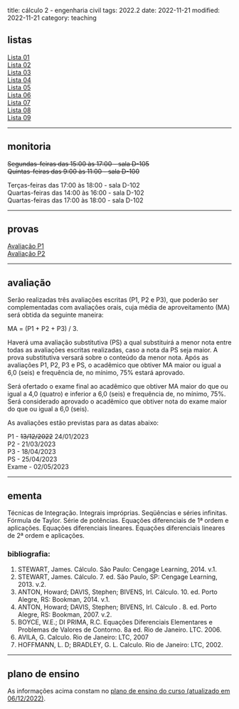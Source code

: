 title: cálculo 2 - engenharia civil
tags: 2022.2
date: 2022-11-21
modified: 2022-11-21
category: teaching
## listas

[Lista 01]({static}/listas/calculo2-01-2022.pdf)  
[Lista 02]({static}/listas/calculo2-02-2022.pdf)  
[Lista 03]({static}/listas/calculo2-03-2022.pdf)  
[Lista 04]({static}/listas/calculo2-04-2022.pdf)  
[Lista 05]({static}/listas/calculo2-05-2022.pdf)  
[Lista 06]({static}/listas/calculo2-06-2022.pdf)  
[Lista 07]({static}/listas/calculo2-07-2022.pdf)  
[Lista 08]({static}/listas/calculo2-08-2022.pdf)  
[Lista 09]({static}/listas/calculo2-09-2022.pdf)  

---

## monitoria

<strike>Segundas-feiras das 15:00 às 17:00 - sala D-105</strike>  
<strike>Quintas-feiras das 9:00 às 11:00 - sala D-100</strike>

Terças-feiras das 17:00 às 18:00 - sala D-102  
Quartas-feiras das 14:00 às 16:00 - sala D-102  
Quartas-feiras das 17:00 às 18:00 - sala D-102

---

## provas

[Avaliação P1]({static}/provas/2022-2-calculo2-civil-p1.pdf)  
[Avaliação P2]({static}/provas/2022-2-calculo2-civil-p2.pdf)  

---

## avaliação

Serão realizadas três avaliações escritas (P1, P2 e P3), que poderão ser
complementadas com avaliações orais, cuja média de aproveitamento (MA) será
obtida da seguinte maneira:

MA = (P1 + P2 + P3) / 3.

Haverá uma avaliação substitutiva (PS) a qual substituirá a menor nota entre
todas as avaliações escritas realizadas, caso a nota da PS seja maior. A prova
substitutiva versará sobre o conteúdo da menor nota. Após as avaliações P1, P2,
P3 e PS, o acadêmico que obtiver MA maior ou igual a 6,0 (seis) e frequência
de, no mínimo, 75% estará aprovado.

Será ofertado o exame final ao acadêmico que obtiver MA maior do que ou igual a
4,0 (quatro) e inferior a 6,0 (seis) e frequência de, no mínimo, 75%. Será
considerado aprovado o acadêmico que obtiver nota do exame maior do que ou
igual a 6,0 (seis).

As avaliações estão previstas para as datas abaixo:

P1 - <strike>13/12/2022</strike> 24/01/2023  
P2 - 21/03/2023  
P3 - 18/04/2023  
PS - 25/04/2023  
Exame - 02/05/2023

---

## ementa
Técnicas de Integração. Integrais impróprias. Seqüências e séries infinitas.
Fórmula de Taylor.  Série de potências. Equações diferenciais de 1ª ordem e
aplicações. Equações diferenciais lineares.  Equações diferenciais lineares de
2ª ordem e aplicações.

### bibliografia:  
1. STEWART, James. Cálculo. São Paulo: Cengage Learning, 2014. v.1.
1. STEWART, James. Cálculo. 7. ed. São Paulo, SP: Cengage Learning, 2013. v.2.
3. ANTON, Howard; DAVIS, Stephen; BIVENS, Irl. Cálculo. 10. ed. Porto Alegre,
   RS: Bookman, 2014. v.1.
3. ANTON, Howard; DAVIS, Stephen; BIVENS, Irl. Cálculo . 8. ed. Porto Alegre,
   RS: Bookman, 2007. v.2.
4. BOYCE, W.E.; DI PRIMA, R.C. Equações Diferenciais Elementares e Problemas de
   Valores de Contorno. 8a ed. Rio de Janeiro. LTC. 2006.
5. AVILA, G. Calculo. Rio de Janeiro: LTC, 2007
7. HOFFMANN, L. D; BRADLEY, G. L. Calculo. Rio de Janeiro: LTC, 2002.

---

## plano de ensino
As informações acima constam no [plano de ensino do
curso (atualizado em 06/12/2022)]({static}/planos/2022-2-calculo2-civil.pdf).
